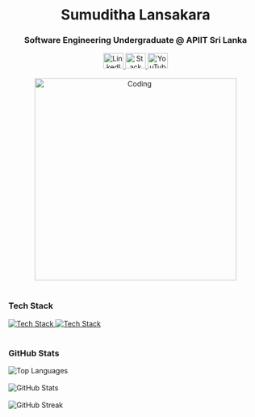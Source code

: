 <div align="center">
  <h1>Sumuditha Lansakara</h1>
  <h3>Software Engineering Undergraduate @ APIIT Sri Lanka</h3>
</div>

<div align="center">
  <a href="https://www.linkedin.com/in/sumuditha-lansakara/" target="_blank">
    <img src="https://raw.githubusercontent.com/rahuldkjain/github-profile-readme-generator/master/src/images/icons/Social/linked-in-alt.svg" alt="LinkedIn" height="30" width="40" />
  </a>
  <a href="https://stackoverflow.com/users/21833157/sumuditha-lansakara" target="_blank">
    <img src="https://raw.githubusercontent.com/rahuldkjain/github-profile-readme-generator/master/src/images/icons/Social/stack-overflow.svg" alt="Stack Overflow" height="30" width="40" />
  </a>
  <a href="https://www.youtube.com/channel/UCBo51UOLgHCtbK-qOAsIwwg" target="_blank">
    <img src="https://raw.githubusercontent.com/rahuldkjain/github-profile-readme-generator/master/src/images/icons/Social/youtube.svg" alt="YouTube" height="30" width="40" />
  </a>
</div>

<br>

<div align="center">
  <img align="center" alt="Coding" width="400" src="https://media.tenor.com/w0v-KYiUNXoAAAAd/family-guy-peter-griffin.gif" />
</div>

<br>

<div align="left">
  <h3>Tech Stack</h3>
  <a href="https://skillicons.dev">
    <img src="https://skillicons.dev/icons?i=html,css,bootstrap,js,react,nodejs,mongodb,postman" alt="Tech Stack" />
   
  </a>
  <a href="https://skillicons.dev">
    <img src="https://skillicons.dev/icons?i=aws,flutter,github,laravel,vscode,sqlite" alt="Tech Stack" />
  </a>
</div>

<br>

<div align="left">
  <h3>GitHub Stats</h3>
  <img src="https://github-readme-stats.vercel.app/api/top-langs?username=laxnz&show_icons=true&theme=dark&locale=en&layout=compact" alt="Top Languages" />
</div>

<br>

<div align="left">
  <img src="https://github-readme-stats.vercel.app/api?username=laxnz&show_icons=true&theme=dark&cache_seconds=1800&locale=en" alt="GitHub Stats" />
</div>

<br>

<div align="left">
  <img src="https://github-readme-streak-stats.herokuapp.com/?user=laxnz&theme=dark" alt="GitHub Streak" />
</div>
